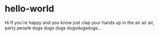# hello-world

Hi 
If you're happy and you know just clap your hands up in the air air air, party people dugs dugs dugs dugsdugsdugs...
